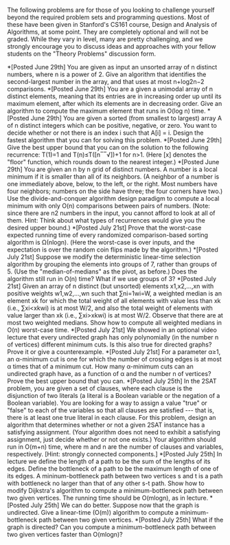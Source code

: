 The following problems are for those of you looking to challenge yourself beyond the required problem sets and programming questions. Most of these have been given in Stanford's CS161 course, Design and Analysis of Algorithms, at some point. They are completely optional and will not be graded. While they vary in level, many are pretty challenging, and we strongly encourage you to discuss ideas and approaches with your fellow students on the "Theory Problems" discussion form.

*[Posted June 29th] You are given as input an unsorted array of n distinct numbers, where n is a power of 2. Give an algorithm that identifies the second-largest number in the array, and that uses at most n+log2n−2 comparisons.
*[Posted June 29th] You are a given a unimodal array of n distinct elements, meaning that its entries are in increasing order up until its maximum element, after which its elements are in decreasing order. Give an algorithm to compute the maximum element that runs in O(log n) time.
*[Posted June 29th] You are given a sorted (from smallest to largest) array A of n distinct integers which can be positive, negative, or zero. You want to decide whether or not there is an index i such that A[i] = i. Design the fastest algorithm that you can for solving this problem. 
*[Posted June 29th] Give the best upper bound that you can on the solution to the following recurrence: T(1)=1 and T(n)≤T([n‾‾√])+1 for n>1. (Here [x] denotes the "floor" function, which rounds down to the nearest integer.)
*[Posted June 29th] You are given an n by n grid of distinct numbers. A number is a local minimum if it is smaller than all of its neighbors. (A neighbor of a number is one immediately above, below, to the left, or the right. Most numbers have four neighbors; numbers on the side have three; the four corners have two.) Use the divide-and-conquer algorithm design paradigm to compute a local minimum with only O(n) comparisons between pairs of numbers. (Note: since there are n2 numbers in the input, you cannot afford to look at all of them. Hint: Think about what types of recurrences would give you the desired upper bound.)
*[Posted July 21st] Prove that the worst-case expected running time of every randomized comparison-based sorting algorithm is Ω(nlogn). (Here the worst-case is over inputs, and the expectation is over the random coin flips made by the algorithm.)
*[Posted July 21st] Suppose we modify the deterministic linear-time selection algorithm by grouping the elements into groups of 7, rather than groups of 5. (Use the "median-of-medians" as the pivot, as before.) Does the algorithm still run in O(n) time? What if we use groups of 3?
*[Posted July 21st] Given an array of n distinct (but unsorted) elements x1,x2,…,xn with positive weights w1,w2,…,wn such that ∑ni=1wi=W, a weighted median is an element xk for which the total weight of all elements with value less than xk (i.e., ∑xi<xkwi) is at most W/2, and also the total weight of elements with value larger than xk (i.e., ∑xi>xkwi) is at most W/2. Observe that there are at most two weighted medians. Show how to compute all weighted medians in O(n) worst-case time.
*[Posted July 21st] We showed in an optional video lecture that every undirected graph has only polynomially (in the number n of vertices) different minimum cuts. Is this also true for directed graphs? Prove it or give a counterexample.
*[Posted July 21st] For a parameter α≥1, an α-minimum cut is one for which the number of crossing edges is at most α times that of a minimum cut. How many α-minimum cuts can an undirected graph have, as a function of α and the number n of vertices? Prove the best upper bound that you can.
*[Posted July 25th] In the 2SAT problem, you are given a set of clauses, where each clause is the disjunction of two literals (a literal is a Boolean variable or the negation of a Boolean variable). You are looking for a way to assign a value "true" or "false" to each of the variables so that all clauses are satisfied --- that is, there is at least one true literal in each clause. For this problem, design an algorithm that determines whether or not a given 2SAT instance has a satisfying assignment. (Your algorithm does not need to exhibit a satisfying assignment, just decide whether or not one exists.) Your algorithm should run in O(m+n) time, where m and n are the number of clauses and variables, respectively. [Hint: strongly connected components.]
*[Posted July 25th] In lecture we define the length of a path to be the sum of the lengths of its edges. Define the bottleneck of a path to be the maximum length of one of its edges. A mininum-bottleneck path between two vertices s and t is a path with bottleneck no larger than that of any other s-t path. Show how to modify Dijkstra's algorithm to compute a minimum-bottleneck path between two given vertices. The running time should be O(mlogn), as in lecture.
*[Posted July 25th] We can do better. Suppose now that the graph is undirected. Give a linear-time (O(m)) algorithm to compute a minimum-bottleneck path between two given vertices.
*[Posted July 25th] What if the graph is directed? Can you compute a minimum-bottleneck path between two given vertices faster than O(mlogn)?
